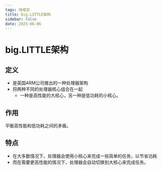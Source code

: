 ```yaml
---
tags: 待成文
title: big.LITTLE架构
sidebar: false
date: 2023-06-06
---
```

# big.LITTLE架构

## 定义

- 是英国ARM公司推出的一种处理器架构
- 将两种不同的处理器核心组合在一起
	- 一种是高性能的大核心，另一种是低功耗的小核心。

## 作用

平衡高性能和低功耗之间的矛盾。

## 特点

- 在大多数情况下，处理器会使用小核心来完成一些简单的任务，以节省功耗
- 而在需要更高性能的情况下，处理器会自动切换到大核心来完成任务。